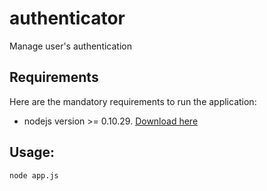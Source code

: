 authenticator
=============

Manage user's authentication

## Requirements

Here are the mandatory requirements to run the application:
* nodejs version >= 0.10.29. [Download here](http://nodejs.org/download/)

## Usage: 

```
node app.js
```